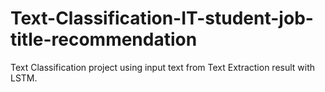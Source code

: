 # Text-Classification-IT-student-job-title-recommendation
Text Classification project using input text from Text Extraction result with LSTM.
